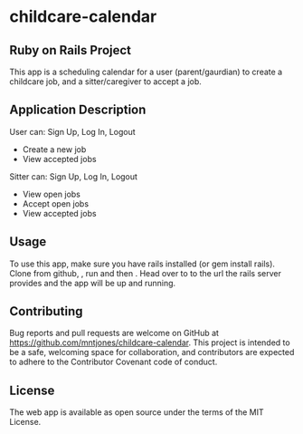 # childcare-calendar
## Ruby on Rails Project

This app is a scheduling calendar for a user (parent/gaurdian) to create a childcare job, and a sitter/caregiver to accept a job.

## Application Description
User can: Sign Up, Log In, Logout
- Create a new job
- View accepted jobs

Sitter can: Sign Up, Log In, Logout
- View open jobs
- Accept open jobs
- View accepted jobs

## Usage
To use this app, make sure you have rails installed (or gem install rails).
Clone from github, <bundle install>, run <rake db:migrate> and then <rails s>. 
Head over to to the url the rails server provides and the app will be up and running.

## Contributing
Bug reports and pull requests are welcome on GitHub at https://github.com/mntjones/childcare-calendar. This project is intended to be a safe, welcoming space for collaboration, and contributors are expected to adhere to the Contributor Covenant code of conduct.

## License
The web app is available as open source under the terms of the MIT License.